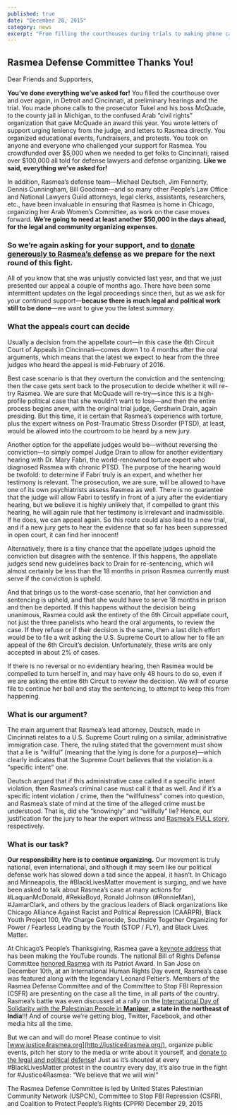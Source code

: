 ```yaml
---
published: true
date: "December 28, 2015"
category: news
excerpt: "From filling the courthouses during trials to making phone calls, you’ve done everything we’ve asked for!  We thank you for your support and ask that continue to support us through donations and throughout the appeals process."
---
```



## Rasmea Defense Committee Thanks You!

Dear Friends and Supporters,

**You’ve done everything we’ve asked for!** You filled the courthouse over and over again, in Detroit and Cincinnati, at preliminary hearings and the trial.  You made phone calls to the prosecutor Tukel and his boss McQuade, to the county jail in Michigan, to the confused Arab “civil rights” organization that gave McQuade an award this year. You wrote letters of support urging leniency from the judge, and letters to Rasmea directly. You organized educational events, fundraisers, and protests. You took on anyone and everyone who challenged your support for Rasmea. You crowdfunded over $5,000 when we needed to get folks to Cincinnati, raised over $100,000 all told for defense lawyers and defense organizing. **Like we said, everything we’ve asked for!**

In addition, Rasmea’s defense team—Michael Deutsch, Jim Fennerty, Dennis Cunningham, Bill Goodman—and so many other People’s Law Office and National Lawyers Guild attorneys, legal clerks, assistants, researchers, etc., have been invaluable in ensuring that Rasmea is home in Chicago, organizing her Arab Women’s Committee, as work on the case moves forward. **We’re going to need at least another $50,000 in the days ahead, for the legal and community organizing expenses.**

### So we’re again asking for your support, and to [donate generously to Rasmea’s defense](http://justice4rasmea.org/donate/) as we prepare for the next round of this fight.

All of you know that she was unjustly convicted last year, and that we just presented our appeal a couple of months ago. There have been some intermittent updates on the legal proceedings since then, but as we ask for your continued support—**because there is much legal and political work still to be done**—we want to give you the latest summary.

### What the appeals court can decide
Usually a decision from the appellate court—in this case the 6th Circuit Court of Appeals in Cincinnati—comes down 1 to 4 months after the oral arguments, which means that the latest we expect to hear from the three judges who heard the appeal is mid-February of 2016. 

Best case scenario is that they overturn the conviction and the sentencing; then the case gets sent back to the prosecution to decide whether it will re-try Rasmea. We are sure that McQuade will re-try—since this is a high-profile political case that she wouldn’t want to lose—and then the entire process begins anew, with the original trial judge, Gershwin Drain, again presiding. But this time, it is certain that Rasmea’s experience with torture, plus the expert witness on Post-Traumatic Stress Disorder (PTSD), at least, would be allowed into the courtroom to be heard by a new jury. 

Another option for the appellate judges would be—without reversing the conviction—to simply compel Judge Drain to allow for another evidentiary hearing with Dr. Mary Fabri, the world-renowned torture expert who diagnosed Rasmea with chronic PTSD. The purpose of the hearing would be twofold: to determine if Fabri truly is an expert, and whether her testimony is relevant. The prosecution, we are sure, will be allowed to have one of its own psychiatrists assess Rasmea as well. There is no guarantee that the judge will allow Fabri to testify in front of a jury after the evidentiary hearing, but we believe it is highly unlikely that, if compelled to grant this hearing, he will again rule that her testimony is irrelevant and inadmissible. If he does, we can appeal again. So this route could also lead to a new trial, and if a new jury gets to hear the evidence that so far has been suppressed in open court, it can find her innocent!

Alternatively, there is a tiny chance that the appellate judges uphold the conviction but disagree with the sentence. If this happens, the appellate judges send new guidelines back to Drain for re-sentencing, which will almost certainly be less than the 18 months in prison Rasmea currently must serve if the conviction is upheld.

And that brings us to the worst-case scenario, that her conviction and sentencing is upheld, and that she would have to serve 18 months in prison and then be deported. If this happens without the decision being unanimous, Rasmea could ask the entirety of the 6th Circuit appellate court, not just the three panelists who heard the oral arguments, to review the case. If they refuse or if their decision is the same, then a last ditch effort would be to file a writ asking the U.S. Supreme Court to allow her to file an appeal of the 6th Circuit’s decision. Unfortunately, these writs are only accepted in about 2% of cases.

If there is no reversal or no evidentiary hearing, then Rasmea would be compelled to turn herself in, and may have only 48 hours to do so, even if we are asking the entire 6th Circuit to review the decision. We will of course file to continue her bail and stay the sentencing, to attempt to keep this from happening.

### What is our argument?
The main argument that Rasmea’s lead attorney, Deutsch, made in Cincinnati relates to a U.S. Supreme Court ruling on a similar, administrative immigration case.  There, the ruling stated that the government must show that a lie is “willful” (meaning that the lying is done for a purpose)—which clearly indicates that the Supreme Court believes that the violation is a “specific intent” one.  

Deutsch argued that if this administrative case called it a specific intent violation, then Rasmea’s criminal case must call it that as well. And if it’s a specific intent violation / crime, then the “willfulness” comes into question, and Rasmea’s state of mind at the time of the alleged crime must be understood.  That is, did she “knowingly” and “willfully” lie?  Hence, our justification for the jury to hear the expert witness and [Rasmea’s FULL story](http://justice4rasmea.org/about/), respectively.

### What is our task?
**Our responsibility here is to continue organizing.** Our movement is truly national, even international, and although it may seem like our political defense work has slowed down a tad since the appeal, it hasn’t. In Chicago and Minneapolis, the #BlackLivesMatter movement is surging, and we have been asked to talk about Rasmea’s case at many actions for #LaquanMcDonald, #RekiaBoyd, Ronald Johnson (#RonnieMan), #JamarClark, and others by the gracious leaders of Black organizations like Chicago Alliance Against Racist and Political Repression (CAARPR), Black Youth Project 100, We Charge Genocide, Southside Together Organizing for Power / Fearless Leading by the Youth (STOP / FLY), and Black Lives Matter. 

At Chicago’s People’s Thanksgiving, Rasmea gave a [keynote address](https://www.youtube.com/watch?v=gJKDTFl6YS8&feature=youtu.be) that has been making the YouTube rounds. The national Bill of Rights Defense Committee [honored Rasmea](http://bordc.org/news/rasmea-odeh-named-december-2015-patriot-award-winner/) with its Patriot Award. In San Jose on December 10th, at an International Human Rights Day event, Rasmea’s case was featured along with the legendary Leonard Peltier’s. Members of the Rasmea Defense Committee and of the Committee to Stop FBI Repression (CSFR) are presenting on the case all the time, in all parts of the country. Rasmea’s battle was even discussed at a rally on the [International Day of Solidarity with the Palestinian People in **Manipur**](http://kanglaonline.com/2015/11/manipur-peoples-solidarity-to-the-un-international-day-of-solidarity-with-palestinian-people/), **a state in the northeast of India**!!! And of course we’re getting blog, Twitter, Facebook, and other media hits all the time.

But we can and will do more! Please continue to visit [www.justice4rasmea.org](http://justice4rasmea.org/), organize public events, pitch her story to the media or write about it yourself, and [donate to the legal and political defense](http://justice4rasmea.org/donate/)! Just as it’s shouted at every #BlackLivesMatter protest in the country every day, it’s also true in the fight for #Justice4Rasmea: “We believe that we will win!”

The Rasmea Defense Committee is led by United States Palestinian Community Network (USPCN), Committee to Stop FBI Repression (CSFR), and Coalition to Protect People’s Rights (CPPR)
December 29, 2015
